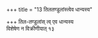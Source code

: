 +++
title = "13 तिलतण्डुलांस्त्वेव धान्यस्य"

+++
तिल-तण्डुलांस् त्व् एव धान्यस्य  
विशेषेण न विक्रीणीयात् १३